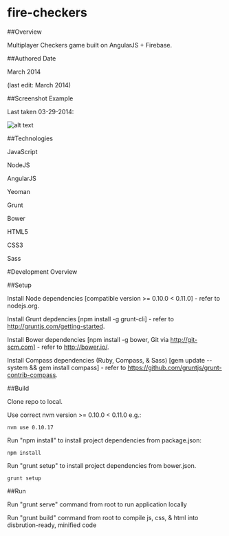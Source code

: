 fire-checkers
============

##Overview

Multiplayer Checkers game built on AngularJS + Firebase.

##Authored Date

March 2014

(last edit: March 2014)

##Screenshot Example

Last taken 03-29-2014:

![alt text](https://raw.github.com/kyleaclark/fire-checkers/master/screenshot.png "Screenshot Image")

##Technologies

JavaScript

NodeJS

AngularJS

Yeoman

Grunt

Bower

HTML5

CSS3

Sass

#Development Overview

##Setup

Install Node dependencies [compatible version >= 0.10.0 < 0.11.0] - refer to nodejs.org.

Install Grunt depdencies [npm install -g grunt-cli] - refer to http://gruntjs.com/getting-started.

Install Bower dependencies [npm install -g bower, Git via http://git-scm.com] - refer to http://bower.io/.

Install Compass dependencies (Ruby, Compass, & Sass) [gem update --system && gem install compass] - refer to https://github.com/gruntjs/grunt-contrib-compass.

##Build

Clone repo to local.

Use correct nvm version >= 0.10.0 < 0.11.0 e.g.:

```
nvm use 0.10.17
```

Run "npm install" to install project dependencies from package.json:

```
npm install
```

Run "grunt setup" to install project dependencies from bower.json.

```
grunt setup
```

##Run

Run "grunt serve" command from root to run application locally

Run "grunt build" command from root to compile js, css, & html into disbrution-ready, minified code
